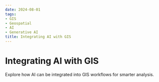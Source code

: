 ```yaml
---
date: 2024-08-01
tags:
- GIS
- Geospatial
- AI
- Generative AI
title: Integrating AI with GIS
---
```


# Integrating AI with GIS

Explore how AI can be integrated into GIS workflows for smarter analysis.
